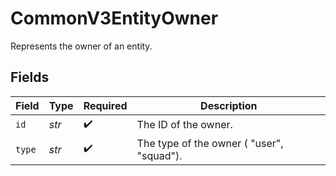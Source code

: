 # CommonV3EntityOwner

Represents the owner of an entity.


## Fields

| Field                                     | Type                                      | Required                                  | Description                               |
| ----------------------------------------- | ----------------------------------------- | ----------------------------------------- | ----------------------------------------- |
| `id`                                      | *str*                                     | :heavy_check_mark:                        | The ID of the owner.                      |
| `type`                                    | *str*                                     | :heavy_check_mark:                        | The type of the owner ( "user", "squad"). |
